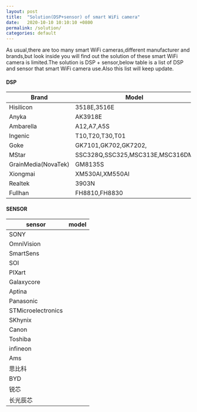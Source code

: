 ```yaml
---
layout: post
title:  "Solution(DSP+sensor) of smart WiFi camera"
date:   2020-10-10 10:10:10 +0800
permalink: /solution/
categories: default
---
```


As usual,there are too many smart WiFi cameras,different manufacturer and brands,but look inside you will find out the solution of these smart WiFi camera is limited.The solution is DSP + sensor,below table is a list of DSP and sensor that smart WiFi camera use.Also this list will keep update. <!--more-->
#### DSP

Brand | Model
---|---
Hisilicon | 3518E,3516E
Anyka | AK3918E
Ambarella | A12,A7,A5S
Ingenic | T10,T20,T30,T01
Goke | GK7101,GK702,GK7202,
MStar | SSC328Q,SSC325,MSC313E,MSC316DM
GrainMedia(NovaTek) | GM8135S
Xiongmai | XM530AI,XM550AI
Realtek | 3903N
Fullhan | FH8810,FH8830

#### SENSOR

sensor | model
---|---
SONY |
OmniVision |
SmartSens |
SOI |
PIXart |
Galaxycore |
Aptina |
Panasonic |
STMicroelectronics |
SKhynix |
Canon |
Toshiba |
infineon |
Ams |
思比科 |
BYD |
锐芯 |
长光辰芯 |

